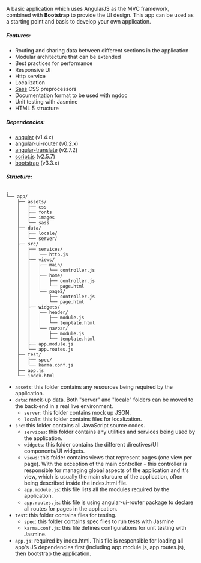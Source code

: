 A basic application which uses AngularJS as the MVC framework, combined with **Bootstrap** to provide the UI design. 
This app can be used as a starting point and basis to develop your own application.



##### Features:
- Routing and sharing data between different sections in the application
- Modular architecture that can be extended
- Best practices for performance
- Responsive UI
- Http service
- Localization
- <a href="http://sass-lang.com/">Sass</a> CSS preprocessors
- Documentation format to be used with ngdoc
- Unit testing with Jasmine
- HTML 5 structure



##### Dependencies:
- <a href="https://angularjs.org/">angular</a> (v1.4.x)
- <a href="https://github.com/angular-ui/ui-router">angular-ui-router</a> (v0.2.x)
- <a href="https://github.com/angular-translate/angular-translate">angular-translate</a> (v2.7.2)
- <a href="https://github.com/ded/script.js/">script.js</a> (v2.5.7)
- <a href="http://getbootstrap.com/">bootstrap</a> (v3.3.x)
 


##### Structure:

```
.
└── app/
    ├── assets/
    │   ├── css
    │   ├── fonts
    │   ├── images
    │   └── sass
    ├── data/
    │   ├── locale/
    │   └── server/
    ├── src/
    │   ├── services/
    │   │   └── http.js
    │   ├── views/
    │   │   ├── main/
    │   │   │   └── controller.js
    │   │   ├── home/
    │   │   │   ├── controller.js
    │   │   │   └── page.html
    │   │   └── page2/
    │   │       ├── controller.js
    │   │       └── page.html    
    │   ├── widgets/
    │   │   ├── header/
    │   │   │   ├── module.js
    │   │   │   └── template.html
    │   │   └── navbar/
    │   │       ├── module.js
    │   │       └── template.html
    │   ├── app.module.js
    │   └── app.routes.js
    ├── test/
    │   ├── spec/
    │   └── karma.conf.js
    ├── app.js
    └── index.html
```
- `assets`:  this folder contains any resources being required by the application.
- `data`: mock-up data. Both "server" and "locale" folders can be moved to the back-end in a real live environment.
  * `server`: this folder contains mock up JSON.
  * `locale`: this folder contains files for localization.
- `src`: this folder contains all JavaScript source codes.
  * `services`: this folder contains any utilities and services being used by the application.
  * `widgets`: this folder contains the different directives/UI components/UI widgets.
  * `views`: this folder contains views that represent pages (one view per page). With the exception of the main controller - this controller is responsible for managing global aspects of the application and it's view, which is usually the main sturcure of the application, often being described inside the index.html file.
  * `app.module.js`: this file lists all the modules required by the application.
  * `app.routes.js`: this file is using angular-ui-router package to declare all routes for pages in the application.
- `test`: this folder contains files for testing.
  * `spec`: this folder contains spec files to run tests with Jasmine
  * `karma.conf.js`: this file defines configurations for unit testing with Jasmine.
- `app.js`: required by index.html. This file is responsible for loading all app's JS dependencies first (including app.module.js, app.routes.js), then bootstrap the application.





